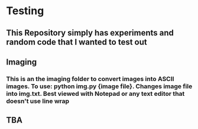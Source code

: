 # Testing

## This Repository simply has experiments and random code that I wanted to test out

## Imaging

### This is an the imaging folder to convert images into ASCII images. To use: python img.py {image file}. Changes image file into img.txt. Best viewed with Notepad or any text editor that doesn't use line wrap

## TBA
